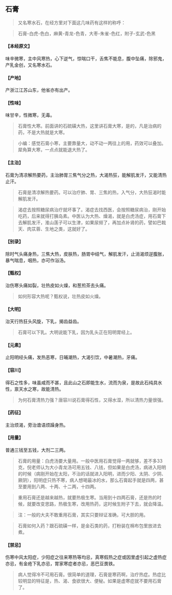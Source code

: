 ## 石膏

> 又名寒水石，在经方里对下面这几味药有这样的称呼：

> 石膏-白虎-色白，麻黄-青龙-色青，大枣-朱雀-色红，附子-玄武-色黑

#### 【本经原文】
味辛微寒，主中风寒热，心下逆气，惊喘口干，舌焦不能息，腹中坠痛，除邪鬼，产乳金创，又名寒水石。
#### 【产地】
产浙江江苏山东，他省亦有出产。
#### 【性味】
味甘辛，性微寒，无毒。

> 石膏性大寒。前面讲的石硫磺大热，这里讲石膏大寒，是的，凡是治病的药，不是大热就是大寒。

> 小编：感觉石膏小寒，主要靠量大，动不动一两往上的用，药效可以叠加。犀角算大寒，一点点就能退大热了。

#### 【主治】
石膏为清凉解热要药，主治肺胃三焦气分之热，大渴热狂，能解肌发汗，又能清热止汗。

> 石膏是清凉解热要药。可以治疗肺、胃、三焦的热，入气分，大热狂渴时能解肌发汗。

> 渴症去按照糖尿病治疗就坏事了‍‍‍‍。渴症去找西医，会按照糖尿病治，刚开始吃药，后来就得打胰岛素。中医认为大热、燥渴，就是白虎汤症，用石膏下去解肌发汗，淮山莲子可以生津，如果尿频了，再加点补肾的药，譬如巴戟天、肉苁蓉、生地之类，这就好了。

#### 【别录】
除时气头痛身热，三焦大热，皮肤热，肠胃中结气，解肌发汗，止消渴烦逆腹胀，暴气喘息，咽热，亦可作浴汤。
#### 【甄权】
治伤寒头痛如裂，壮热皮如火燥，和葱煎茶去头痛。

> 如何形容大热呢？甄权说，壮热皮如火燥。

#### 【大明】
治天行热狂头风旋，下乳，揭齿益齿。

> 石膏可以下乳。大明说能下乳，因为乳头正在阳明胃经上。

#### 【元素】
止阳明经头痛，发热恶寒，日晡潮热，大渴引饮，中暑潮热，牙痛。
#### 【容川】
得石之性多，味虽咸而不甚，且此山之石即能生水，流而为泉，是故此石纯具水性，禀天水之寒，故能清热。

> 为何石膏清热力强？唐容川说石膏得石性，又得水湿，所以清热力量很强。

#### 【药征】
主治烦渴，旁治谵语烦躁身热。
#### 【用量】
普通三钱至五钱，大剂二三两。

> 石膏的用量：白虎汤要大量用。一般中医用石膏觉得一两就够，差不多33克，倪老师认为大小青龙汤可用五钱、八钱，但如果是白虎汤，病进入阳明的时候（病刚开始在太阳，不治的话就进入阳明，进而少阳、太阴、少阴、厥阴），阳明症只热不寒，病人想喝最冰的水，那么石膏起手就是四两，甚至要用到八两、十两、十二两，十四两。

> 重用石膏还是越来越热，就要热极生寒。当用到十四两石膏，还是热的时候，就要改变思路，热极生寒，改用热药，这时候生附子下去，就会降温。

> 注：一般的大夫不敢重用石膏，其实只要辩证准确，可大胆的用。

> 石膏如何入药？跟石硫磺一样，是金石类的药，打粉装在棉布包里放进去煮。

#### 【禁忌】
伤寒中风太阳症，少阳症之往来寒热等均忌，真寒假热之症或因里虚引起之虚热症亦忌，有金疮下乳亦忌，胃家寒症者亦忌，恶巴豆畏铁。

> 病人觉得冷不可用石膏。很简单的道理，石膏是寒药啊，治疗热症。热症比较明显的特征是，热、渴、食欲很大、便秘。如果是虚寒症就不要用石膏了。